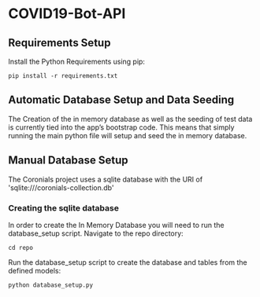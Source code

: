 # COVID19-Bot-API

## Requirements Setup

Install the Python Requirements using pip:

```
pip install -r requirements.txt
```

## Automatic Database Setup and Data Seeding

The Creation of the in memory database as well as the seeding of test data is currently tied into the app’s bootstrap code. 
This means that simply running the main python file will setup and seed the in memory database. 

## Manual Database Setup

The Coronials project uses a sqlite database with the URI of 'sqlite:///coronials-collection.db'

### Creating the sqlite database

In order to create the In Memory Database you will need to run the database_setup script. Navigate to the repo directory:

```
cd repo
```

Run the database_setup script to create the database and tables from the defined models:

```
python database_setup.py
```
